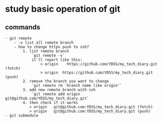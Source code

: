 # study basic operation of git

## commands
    - git remote 
        - -v list all remote branch
        - how to change https push to ssh?
            1. list remote branch
                `git remote -v` 
                it'll report like this:
                    > origin    https://github.com/YDSS/my_tech_diary.git (fetch)
                    > origin  https://github.com/YDSS/my_tech_diary.git (push)
            2. remove the branch you want to change
                `git remote rm 'branch name like origin'`
            3. add new remote branch with ssh
                `git remote add origin git@github.com/YDSS/my_tech_diary.git`
            4. then check if it works
               > origin   git@github.com:YDSS/my_tech_diary.git (fetch)
               > origin   git@github.com:YDSS/my_tech_diary.git (push)
    - git submodule
